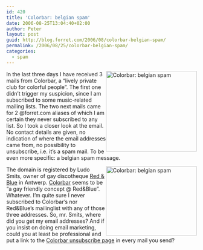 ```yaml
---
id: 420
title: 'Colorbar: belgian spam'
date: 2006-08-25T13:04:40+02:00
author: Peter
layout: post
guid: http://blog.forret.com/2006/08/colorbar-belgian-spam/
permalink: /2006/08/25/colorbar-belgian-spam/
categories:
  - spam
---
```

[<img loading="lazy" style="float: right" src="http://static.flickr.com/74/224388288_8acd24fc56_m.jpg" width="240" height="213" alt="Colorbar: belgian spam" />](http://www.flickr.com/photos/pforret/224388288/ "Photo Sharing")In the last three days I have received 3 mails from Colorbar, a &#8220;lively private club for colorful people&#8221;. The first one didn&#8217;t trigger my suspicion, since I am subscribed to some music-related mailing lists. The two next mails came for 2 @forret.com aliases of which I am certain they never subscribed to any list. So I took a closer look at the email. No contact details are given, no indication of where the email addresses came from, no possibility to unsubscribe, i.e. it&#8217;s a spam mail. To be even more specific: a belgian spam message.  
<!--more-->

  
[<img loading="lazy" style="float: right" src="http://static.flickr.com/98/224388287_f9436fce6d_m.jpg" width="240" height="183" alt="Colorbar: belgian spam" />](http://www.flickr.com/photos/pforret/224388287/ "Photo Sharing")The domain is registered by Ludo Smits, owner of gay discotheque [Red & Blue](http://www.redandblue.be/) in Antwerp. [Colorbar](http://www.colorbar.be) seems to be &#8220;a gay friendly concept @ Red&Blue&#8221;. Whatever. I&#8217;m quite sure I never subscribed to Colorbar&#8217;s nor Red&Blue&#8217;s mailinglist with any of those three addresses. So, mr. Smits, where did you get my email addresses? And if you insist on doing email marketing, could you at least be professional and put a link to the [Colorbar unsubscribe page](http://www.colorbar.be/lists/?p=unsubscribe&id=2) in every mail you send?